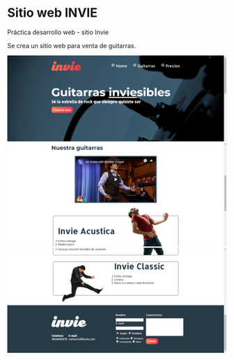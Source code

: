 # Sitio web INVIE
Práctica desarrollo web - sitio Invie

Se crea un sitio web para venta de guitarras.

<img src="/Screenshot1.png" alt="print app"/><img src="/Screenshot2.png" alt="print app"/><img src="/Screenshot3.png" alt="print app"/>
